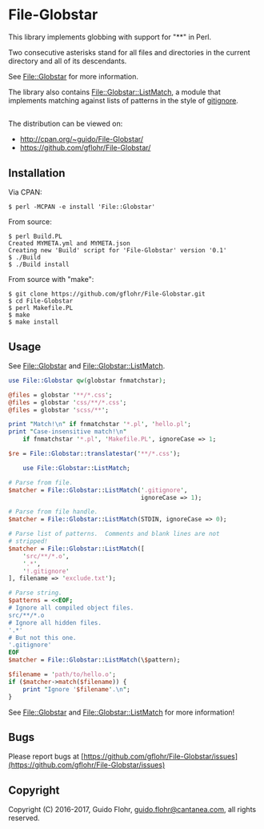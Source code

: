 # File-Globstar

This library implements globbing with support for "**" in Perl.

Two consecutive asterisks stand for all files and directories in the
current directory and all of its descendants.

See [File::Globstar](https://github.com/gflohr/File-Globstar/blob/master/lib/File/Globstar.pod) for more information.

The library also contains [File::Globstar::ListMatch](https://github.com/gflohr/File-Globstar/blob/master/lib/File/Globstar/ListMatch.pod), a module that implements matching against lists of patterns in the style of [gitignore](https://git-scm.com/docs/gitignore).

##

The distribution can be viewed on:

- http://cpan.org/~guido/File-Globstar/
- https://github.com/gflohr/File-Globstar/

## Installation

Via CPAN:

```
$ perl -MCPAN -e install 'File::Globstar'
```

From source:

```
$ perl Build.PL
Created MYMETA.yml and MYMETA.json
Creating new 'Build' script for 'File-Globstar' version '0.1'
$ ./Build
$ ./Build install
```

From source with "make":

```
$ git clone https://github.com/gflohr/File-Globstar.git
$ cd File-Globstar
$ perl Makefile.PL
$ make
$ make install
```

## Usage

See [File::Globstar](lib/File/Globstar.pod) and [File::Globstar::ListMatch](lib/File/Globstar/ListMatch.pod).

```perl
use File::Globstar qw(globstar fnmatchstar);

@files = globstar '**/*.css';
@files = globstar 'css/**/*.css';
@files = globstar 'scss/**';

print "Match!\n" if fnmatchstar '*.pl', 'hello.pl';
print "Case-insensitive match!\n" 
    if fnmatchstar '*.pl', 'Makefile.PL', ignoreCase => 1;

$re = File::Globstar::translatestar('**/*.css');

    use File::Globstar::ListMatch;

# Parse from file.
$matcher = File::Globstar::ListMatch('.gitignore', 
                                     ignoreCase => 1);

# Parse from file handle.
$matcher = File::Globstar::ListMatch(STDIN, ignoreCase => 0);

# Parse list of patterns.  Comments and blank lines are not
# stripped!
$matcher = File::Globstar::ListMatch([
    'src/**/*.o',
    '.*',
    '!.gitignore'
], filename => 'exclude.txt');

# Parse string.
$patterns = <<EOF;
# Ignore all compiled object files.
src/**/*.o
# Ignore all hidden files.
'.*'
# But not this one.
'.gitignore'
EOF
$matcher = File::Globstar::ListMatch(\$pattern);

$filename = 'path/to/hello.o';
if ($matcher->match($filename)) {
    print "Ignore '$filename'.\n";
}
```

See [File::Globstar](https://github.com/gflohr/File-Globstar/blob/master/lib/File/Globstar.pod) and [File::Globstar::ListMatch](https://github.com/gflohr/File-Globstar/blob/master/lib/File/Globstar/ListMatch.pod) for more information!

## Bugs

Please report bugs at
[https://github.com/gflohr/File-Globstar/issues](https://github.com/gflohr/File-Globstar/issues)

## Copyright

Copyright (C) 2016-2017, Guido Flohr, <guido.flohr@cantanea.com>,
all rights reserved.

